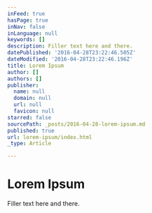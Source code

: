 ```yaml
---
inFeed: true
hasPage: true
inNav: false
inLanguage: null
keywords: []
description: Filler text here and there.
datePublished: '2016-04-28T23:22:46.505Z'
dateModified: '2016-04-28T23:22:46.196Z'
title: Lorem Ipsum
author: []
authors: []
publisher:
  name: null
  domain: null
  url: null
  favicon: null
starred: false
sourcePath: _posts/2016-04-28-lorem-ipsum.md
published: true
url: lorem-ipsum/index.html
_type: Article

---
```

# Lorem Ipsum

Filler text here and there.